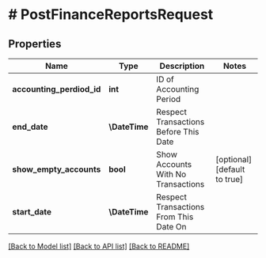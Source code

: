 # # PostFinanceReportsRequest

## Properties

Name | Type | Description | Notes
------------ | ------------- | ------------- | -------------
**accounting_perdiod_id** | **int** | ID of Accounting Period |
**end_date** | **\DateTime** | Respect Transactions Before This Date |
**show_empty_accounts** | **bool** | Show Accounts With No Transactions | [optional] [default to true]
**start_date** | **\DateTime** | Respect Transactions From This Date On |

[[Back to Model list]](../../README.md#models) [[Back to API list]](../../README.md#endpoints) [[Back to README]](../../README.md)
